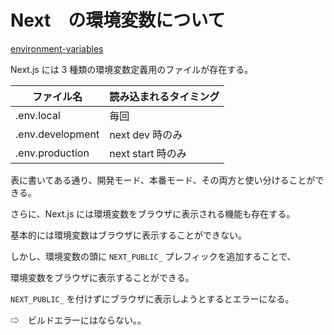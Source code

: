 # Next　の環境変数について
[environment-variables](https://nextjs.org/docs/basic-features/environment-variables)

Next.js には 3 種類の環境変数定義用のファイルが存在する。

|ファイル名|読み込まれるタイミング|
|-|-|
|.env.local|毎回|
|.env.development|next dev 時のみ|
|.env.production|next start 時のみ|

表に書いてある通り、開発モード、本番モード、その両方と使い分けることができる。

さらに、Next.js には環境変数をブラウザに表示される機能も存在する。

基本的には環境変数はブラウザに表示することができない。

しかし、環境変数の頭に `NEXT_PUBLIC_` プレフィックを追加することで、

環境変数をブラウザに表示することができる。

`NEXT_PUBLIC_` を付けずにブラウザに表示しようとするとエラーになる。

⇨　ビルドエラーにはならない。。